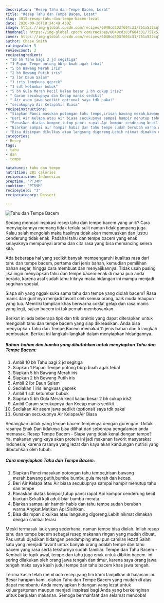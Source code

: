 ```yaml
---
description: "Resep Tahu dan Tempe Bacem, Lezat"
title: "Resep Tahu dan Tempe Bacem, Lezat"
slug: 4015-resep-tahu-dan-tempe-bacem-lezat
date: 2020-09-26T18:24:48.430Z
image: https://img-global.cpcdn.com/recipes/6040cd303f604c31/751x532cq70/tahu-dan-tempe-bacem-foto-resep-utama.jpg
thumbnail: https://img-global.cpcdn.com/recipes/6040cd303f604c31/751x532cq70/tahu-dan-tempe-bacem-foto-resep-utama.jpg
cover: https://img-global.cpcdn.com/recipes/6040cd303f604c31/751x532cq70/tahu-dan-tempe-bacem-foto-resep-utama.jpg
author: Chase Smith
ratingvalue: 5
reviewcount: 3
recipeingredient:
- "10 bh Tahu bagi 2 jd segitiga"
- "1 Papan Tempe potong bbrp buah agak tebal"
- "5 bh Bawang Merah iris"
- "2 bh Bewang Putih iris"
- "2 lbr Daun Salam"
- "1 iris lengkuas geprek"
- "1 sdt ketumbar bubuk"
- "5 bh Gula Merah kecil kalau besar 2 bh cukup iris2"
- " Garam secukupnya dan Kecap manis sedikit"
- " Air asem jawa sedikit optional saya tdk pakai"
- "secukupnya Air KelapaAir Biasa"
recipeinstructions:
- "Siapkan Panci masukan potongan tahu tempe,irisan bawang merah,bawang putih,bumbu bumbu,gula merah dan kecap."
- "Beri Air Kelapa atau Air biasa secukupnya sampai hampir menutup tahu dan tempe"
- "Panaskan diatas kompor,tutup panci rapat.Api kompor cenderung kecil biarkan.Sekali kali aduk biar bumbu merata."
- "Biarkan sampai air hampir habis dan tahu tempe sudah berubah warna.Angkat.Matikan Api.Sisihkan."
- "Bisa disimpan dikulkas atau langsung digoreng.Lebih nikmat dimakan dengan sambal terasi"
categories:
- Resep
tags:
- tahu
- dan
- tempe

katakunci: tahu dan tempe 
nutrition: 281 calories
recipecuisine: Indonesian
preptime: "PT34M"
cooktime: "PT59M"
recipeyield: "3"
recipecategory: Dessert

---
```



![Tahu dan Tempe Bacem](https://img-global.cpcdn.com/recipes/6040cd303f604c31/751x532cq70/tahu-dan-tempe-bacem-foto-resep-utama.jpg)

Sedang mencari inspirasi resep tahu dan tempe bacem yang unik? Cara menyiapkannya memang tidak terlalu sulit namun tidak gampang juga. Kalau salah mengolah maka hasilnya tidak akan memuaskan dan justru cenderung tidak enak. Padahal tahu dan tempe bacem yang enak selayaknya mempunyai aroma dan cita rasa yang bisa memancing selera kita.

Ada beberapa hal yang sedikit banyak mempengaruhi kualitas rasa dari tahu dan tempe bacem, pertama dari jenis bahan, kemudian pemilihan bahan segar, hingga cara membuat dan menyajikannya. Tidak usah pusing jika ingin menyiapkan tahu dan tempe bacem enak di mana pun anda berada, karena asal sudah tahu triknya maka hidangan ini mampu menjadi suguhan spesial.

Siapa sih yang nggak suka sama tahu dan tempe yang diolah bacem? Rasa manis dan gurihnya menjadi favorit oleh semua orang, baik muda maupun yang tua. Memiliki tampilan khas berwarna coklat gelap dan rasa manis yang legit, sajian bacem ini tak pernah membosankan.


Berikut ini ada beberapa tips dan trik praktis yang dapat diterapkan untuk mengolah tahu dan tempe bacem yang siap dikreasikan. Anda bisa menyiapkan Tahu dan Tempe Bacem memakai 11 jenis bahan dan 5 langkah pembuatan. Berikut ini langkah-langkah dalam menyiapkan hidangannya.

<!--inarticleads1-->

##### Bahan-bahan dan bumbu yang dibutuhkan untuk menyiapkan Tahu dan Tempe Bacem:

1. Ambil 10 bh Tahu bagi 2 jd segitiga
1. Siapkan 1 Papan Tempe potong bbrp buah agak tebal
1. Siapkan 5 bh Bawang Merah iris
1. Siapkan 2 bh Bewang Putih iris
1. Ambil 2 lbr Daun Salam
1. Sediakan 1 iris lengkuas geprek
1. Ambil 1 sdt ketumbar bubuk
1. Siapkan 5 bh Gula Merah kecil kalau besar 2 bh cukup iris2
1. Ambil  Garam secukupnya dan Kecap manis sedikit
1. Sediakan  Air asem jawa sedikit (optional) saya tdk pakai
1. Gunakan secukupnya Air Kelapa/Air Biasa


Sedangkan untuk yang tempe bacem tempenya dengan gorengan. Untuk rasanya Enak Dan tidaknya bisa dilihat dari seberapa pengalaman anda memasak. Resep Tempe Bacem - Siapa yang tidak kenal dengan tempe? Ya, makanan yang kaya akan protein ini jadi makanan favorit masyarakat Indonesia, karena rasanya yang lezat dan kaya akan kandungan nutrisi yang dibutuhkan oleh tubuh. 

<!--inarticleads2-->

##### Cara menyiapkan Tahu dan Tempe Bacem:

1. Siapkan Panci masukan potongan tahu tempe,irisan bawang merah,bawang putih,bumbu bumbu,gula merah dan kecap.
1. Beri Air Kelapa atau Air biasa secukupnya sampai hampir menutup tahu dan tempe
1. Panaskan diatas kompor,tutup panci rapat.Api kompor cenderung kecil biarkan.Sekali kali aduk biar bumbu merata.
1. Biarkan sampai air hampir habis dan tahu tempe sudah berubah warna.Angkat.Matikan Api.Sisihkan.
1. Bisa disimpan dikulkas atau langsung digoreng.Lebih nikmat dimakan dengan sambal terasi


Meski termasuk lauk yang sederhana, namun tempe bisa diolah. Inilah resep tahu dan tempe bacem sebagai resep makanan ringan yang mudah dibuat. Pas untuk dijadikan hidangan pendamping atau pun camilan lezat! Salah satu yang menjadi favorit untuk banyak orang adalah tempe dan tahu bacem yang rasa serta teksturnya sudah familiar. Tempe dan Tahu Bacem - Kembali ke topik awal, tempe dan tahu juga enak untuk dibikin bacem. ini sering dilakukan oleh orang jawa tengah dan timur, karena saya orang jawa tengah maka saya kasih judul tempe dan tahu bacem khas jawa tengah. 

Terima kasih telah membaca resep yang tim kami tampilkan di halaman ini. Besar harapan kami, olahan Tahu dan Tempe Bacem yang mudah di atas dapat membantu Anda menyiapkan hidangan yang lezat untuk keluarga/teman maupun menjadi inspirasi bagi Anda yang berkeinginan untuk berjualan makanan. Semoga bermanfaat dan selamat mencoba!
